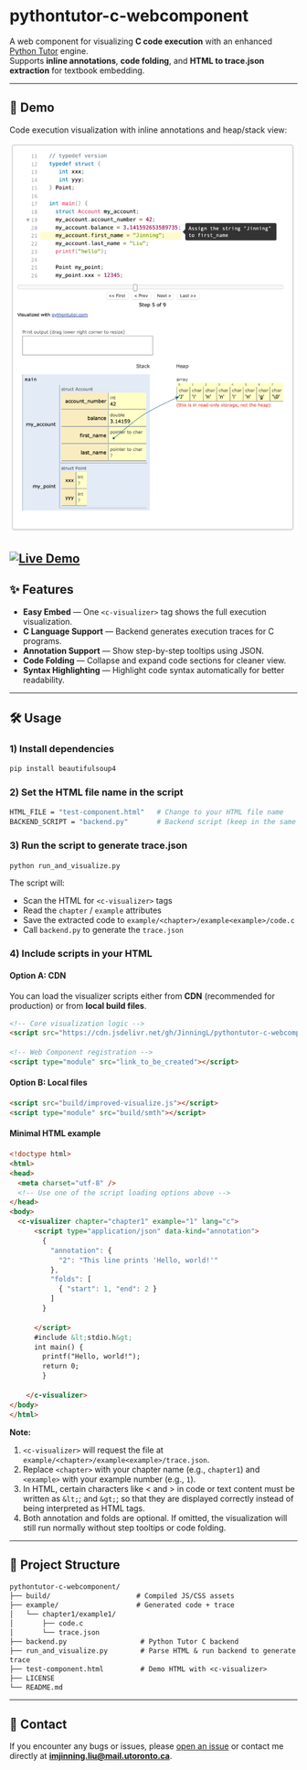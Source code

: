 # pythontutor-c-webcomponent

A web component for visualizing **C code execution** with an enhanced [Python Tutor](https://pythontutor.com/) engine.  
Supports **inline annotations**, **code folding**, and **HTML to trace.json extraction** for textbook embedding.

---

## 📸 Demo

Code execution visualization with inline annotations and heap/stack view:


 ![Code Step](docs/demo.png)

[![Live Demo](https://img.shields.io/badge/Demo-Live-blue)](https://JinningL.github.io/pythontutor-c-webcomponent/test-component.html)
---

## ✨ Features

- **Easy Embed** — One `<c-visualizer>` tag shows the full execution visualization.
- **C Language Support** — Backend generates execution traces for C programs.
- **Annotation Support** — Show step-by-step tooltips using JSON.
- **Code Folding** — Collapse and expand code sections for cleaner view.
- **Syntax Highlighting** — Highlight code syntax automatically for better readability.

---
## 🛠 Usage
### 1) Install dependencies
```bash
pip install beautifulsoup4
```

### 2) Set the HTML file name in the script
```bash
HTML_FILE = "test-component.html"   # Change to your HTML file name
BACKEND_SCRIPT = "backend.py"       # Backend script (keep in the same directory)
```
### 3) Run the script to generate trace.json
```bash
python run_and_visualize.py
```

The script will:
- Scan the HTML for `<c-visualizer>` tags
- Read the `chapter` / `example` attributes
- Save the extracted code to `example/<chapter>/example<example>/code.c`
- Call `backend.py` to generate the `trace.json`

### 4) Include scripts in your HTML

#### **Option A: CDN**  
You can load the visualizer scripts either from **CDN** (recommended for production) or from **local build files**.
 
```html
<!-- Core visualization logic -->
<script src="https://cdn.jsdelivr.net/gh/JinningL/pythontutor-c-webcomponent@v0.1.0/build/improved-visualize.js"></script>

<!-- Web Component registration -->
<script type="module" src="link_to_be_created"></script>
```

#### **Option B: Local files**  
```html
<script src="build/improved-visualize.js"></script>
<script type="module" src="build/smth"></script>
```
#### **Minimal HTML example**
```html
<!doctype html>
<html>
<head>
  <meta charset="utf-8" />
  <!-- Use one of the script loading options above -->
</head>
<body>
  <c-visualizer chapter="chapter1" example="1" lang="c">
      <script type="application/json" data-kind="annotation">
        {
          "annotation": {
            "2": "This line prints 'Hello, world!'"
          },
          "folds": [
            { "start": 1, "end": 2 }
          ]
        }
        
      </script>
      #include &lt;stdio.h&gt;
      int main() {
        printf("Hello, world!");
        return 0;
        }      
      
    </c-visualizer>
</body>
</html>
```

**Note:**  
1. `<c-visualizer>` will request the file at `example/<chapter>/example<example>/trace.json`.  
2. Replace `<chapter>` with your chapter name (e.g., `chapter1`) and `<example>` with your example number (e.g., `1`).
3. In HTML, certain characters like < and > in code or text content must be written as `&lt;`; and `&gt;`; so that they are displayed correctly instead of being interpreted as HTML tags.
4. Both annotation and folds are optional. If omitted, the visualization will still run normally without step tooltips or code folding.

---
## 📂 Project Structure

```plaintext
pythontutor-c-webcomponent/
├── build/                     # Compiled JS/CSS assets
├── example/                   # Generated code + trace 
│   └── chapter1/example1/
│       ├── code.c
│       └── trace.json
├── backend.py                  # Python Tutor C backend
├── run_and_visualize.py        # Parse HTML & run backend to generate trace
├── test-component.html         # Demo HTML with <c-visualizer>
├── LICENSE
└── README.md
```
---
## 🐞 Contact

If you encounter any bugs or issues, please [open an issue](https://github.com/JinningL/pythontutor-c-webcomponent/issues) or contact me directly at **imjinning.liu@mail.utoronto.ca**.
